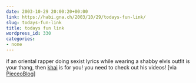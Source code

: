 ```yaml
---
date: 2003-10-29 20:00:20+00:00
link: https://habi.gna.ch/2003/10/29/todays-fun-link/
slug: todays-fun-link
title: todays fun link
wordpress_id: 330
categories:
- none
---
```


if an oriental rapper doing sexist lyrics while wearing a shabby elvis outfit is your thang, then [khai](http://www.y2khai.com/) is for you!
you need to check out his videos!
[via [PieceoBlog](https://pieceoplastic.com/)]
